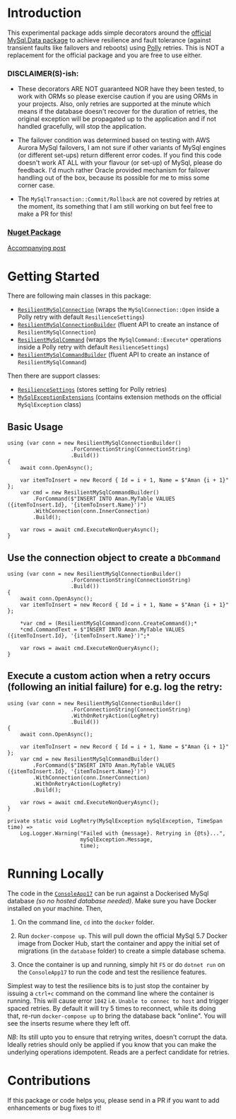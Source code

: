# Introduction 

This experimental package adds simple decorators around the [official MySql.Data package](https://www.nuget.org/packages/MySql.Data/) to achieve resilience and fault tolerance (against transient faults like failovers and reboots) using [Polly](https://github.com/App-vNext/Polly) retries. This is NOT a replacement for the official package and you are free to use either.

### DISCLAIMER(S)-ish:

- These decorators ARE NOT guaranteed NOR have they been tested, to work with ORMs so please exercise caution if you are using ORMs in your projects. Also, only retries are supported at the minute which means if the database doesn't recover for the duration of retries, the original exception will be propagated up to the application and if not handled gracefully, will stop the application.

- The failover condition was determined based on testing with AWS Aurora MySql failovers, I am not sure if other variants of MySql engines (or different set-ups) return different error codes. If you find this code doesn't work AT ALL with your flavour (or set-up) of MySql, please do feedback. I'd much rather Oracle provided mechanism for failover handling out of the box, because its possible for me to miss some corner case.

- The `MySqlTransaction::Commit/Rollback` are not covered by retries at the moment, its something that I am still working on but feel free to make a PR for this!

### [Nuget Package](https://www.nuget.org/packages/ResilienceDecorators.MySql/)

[Accompanying post](https://amanagrawal.blog/2020/01/19/recovering-from-aurora-database-failovers-and-mysql-connection-pooling/)

# Getting Started

There are following main classes in this package:

- [`ResilientMySqlConnection`](ResilienceDecorators.MySql/ResilientMySqlConnection.cs) (wraps the `MySqlConnection::Open` inside a Polly retry with default `ResilienceSettings`)
- [`ResilientMySqlConnectionBuilder`](ResilienceDecorators.MySql/ResilientMySqlConnectionBuilder.cs) (fluent API to create an instance of `ResilientMySqlConnection`)
- [`ResilientMySqlCommand`](ResilienceDecorators.MySql/ResilientMySqlCommand.cs) (wraps the `MySqlCommand::Execute*` operations inside a Polly retry with default `ResilienceSettings`)
- [`ResilientMySqlCommandBuilder`](ResilienceDecorators.MySql/ResilientMySqlCommandBuilder.cs) (fluent API to create an instance of `ResilientMySqlCommand`)

Then there are support classes:

- [`ResilienceSettings`](ResilienceDecorators.MySql/ResilienceSettings.cs) (stores setting for Polly retries)
- [`MySqlExceptionExtensions`](ResilienceDecorators.MySql/MySqlExceptionExtensions.cs) (contains extension methods on the official `MySqlException` class)

## Basic Usage

```
using (var conn = new ResilientMySqlConnectionBuilder()
                    .ForConnectionString(ConnectionString)                    
                    .Build())
{
    await conn.OpenAsync();

    var itemToInsert = new Record { Id = i + 1, Name = $"Aman {i + 1}" };
    var cmd = new ResilientMySqlCommandBuilder()
        .ForCommand($"INSERT INTO Aman.MyTable VALUES ({itemToInsert.Id}, '{itemToInsert.Name}')")
        .WithConnection(conn.InnerConnection)        
        .Build();

    var rows = await cmd.ExecuteNonQueryAsync();    
}
```
## Use the connection object to create a `DbCommand`

```
using (var conn = new ResilientMySqlConnectionBuilder()
                    .ForConnectionString(ConnectionString)                    
                    .Build())
{
    await conn.OpenAsync();
    var itemToInsert = new Record { Id = i + 1, Name = $"Aman {i + 1}" };

    *var cmd = (ResilientMySqlCommand)conn.CreateCommand();*
    *cmd.CommandText = $"INSERT INTO Aman.MyTable VALUES ({itemToInsert.Id}, '{itemToInsert.Name}')";*    

    var rows = await cmd.ExecuteNonQueryAsync();    
}
```

## Execute a custom action when a retry occurs (following an initial failure) for e.g. log the retry:

```
using (var conn = new ResilientMySqlConnectionBuilder()
                    .ForConnectionString(ConnectionString)
                    .WithOnRetryAction(LogRetry)                    
                    .Build())
{
    await conn.OpenAsync();

    var itemToInsert = new Record { Id = i + 1, Name = $"Aman {i + 1}" };
    var cmd = new ResilientMySqlCommandBuilder()
        .ForCommand($"INSERT INTO Aman.MyTable VALUES ({itemToInsert.Id}, '{itemToInsert.Name}')")
        .WithConnection(conn.InnerConnection)
        .WithOnRetryAction(LogRetry)
        .Build();

    var rows = await cmd.ExecuteNonQueryAsync();    
}

private static void LogRetry(MySqlException mySqlException, TimeSpan time) =>
    Log.Logger.Warning("Failed with {message}. Retrying in {@ts}...",
                       mySqlException.Message,
                       time);
```


# Running Locally

The code in the [`ConsoleApp17`](ConsoleApp17/Program.cs) can be run against a Dockerised MySql database _(so no hosted database needed)_. Make sure you have Docker installed on your machine. Then,

1. On the command line, `cd` into the `docker` folder.

2. Run `docker-compose up`. This will pull down the official MySql 5.7 Docker image from Docker Hub, start the container and appy the initial set of migrations (in the `database` folder) to create a simple database schema.

3. Once the container is up and running, simply hit `F5` or do `dotnet run` on the `ConsoleApp17` to run the code and test the resilience features.

Simplest way to test the resilience bits is to just stop the container by issuing a `ctrl+c` command on the command line where the container is running. This will cause error `1042` i.e. `Unable to connec to host` and trigger spaced retries. By default it will try 5 times to reconnect, while its doing that, re-run `docker-compose up` to bring the database back "online". You will see the inserts resume where they left off.

*NB*: Its still upto you to ensure that retrying writes, doesn't corrupt the data. Ideally retries should only be applied if you know that you can make the underlying operations idempotent. Reads are a perfect candidate for retries.


# Contributions

If this package or code helps you, please send in a PR if you want to add enhancements or bug fixes to it!